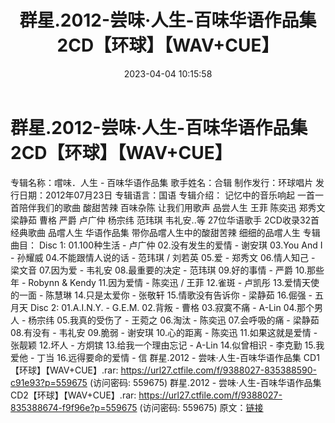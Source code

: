 ﻿---
title: 群星.2012-尝味·人生-百味华语作品集2CD【环球】【WAV+CUE】
date: 2023-04-04 10:15:58
categories: WAV车载音乐、镜像
tags: 华语中文
---
# 群星.2012-尝味·人生-百味华语作品集2CD【环球】【WAV+CUE】

专辑名称：嚐味．人生 - 百味华语作品集
歌手姓名：合辑
制作发行：环球唱片
发行日期：2012年07月23日
专辑语言：国语
专辑介绍：
记忆中的音乐响起
一首一首陪伴我们的歌曲
酸甜苦辣 百味杂陈
让我们用歌声 品尝人生
王菲 陈奕迅 郑秀文 梁静茹 曹格 严爵 卢广仲 杨宗纬 范玮琪 韦礼安..等
27位华语歌手
2CD收录32首经典歌曲
品嚐人生 华语作品集
带你品嚐人生中的酸甜苦辣
细细的品嚐人生
专辑曲目：
Disc 1:
01.100种生活 - 卢广仲
02.没有发生的爱情 - 谢安琪
03.You And I - 孙耀威
04.不能跟情人说的话 - 范玮琪 / 刘若英
05.爱 - 郑秀文
06.情人知己 - 梁文音
07.因为爱 - 韦礼安
08.最重要的决定 - 范玮琪
09.好的事情 - 严爵
10.那些年 - Robynn & Kendy
11.因为爱情 - 陈奕迅 / 王菲
12.雀斑 - 卢凯彤
13.爱情天使的一面 - 陈慧琳
14.只是太爱你 - 张敬轩
15.情歌没有告诉你 - 梁静茹
16.倔强 - 五月天
Disc 2:
01.A.I.N.Y. - G.E.M.
02.背叛 - 曹格
03.寂寞不痛 - A-Lin
04.那个男人 - 杨宗纬
05.我真的受伤了 - 王菀之
06.淘汰 - 陈奕迅
07.会呼吸的痛 - 梁静茹
08.有没有 - 韦礼安
09.脆弱 - 谢安琪
10.心的距离 - 陈奕迅
11.如果这就是爱情 - 张靓颖
12.坏人 - 方炯镔
13.给我一个理由忘记 - A-Lin
14.似曾相识 - 李克勤
15.我爱他 - 丁当
16.远得要命的爱情 - 信
群星.2012 - 尝味·人生-百味华语作品集 CD1【环球】【WAV+CUE】.rar: https://url27.ctfile.com/f/9388027-835388590-c91e93?p=559675
(访问密码: 559675)
群星.2012 - 尝味·人生-百味华语作品集 CD2【环球】【WAV+CUE】.rar: https://url27.ctfile.com/f/9388027-835388674-f9f96e?p=559675
(访问密码: 559675)
原文：[链接](https://blog.sina.com.cn/s/blog_1647c7e76010311ac.html)